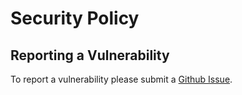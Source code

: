 # Security Policy

## Reporting a Vulnerability

To report a vulnerability please submit a [Github Issue](https://github.com/juliojimenez/advent-of-code/issues).
